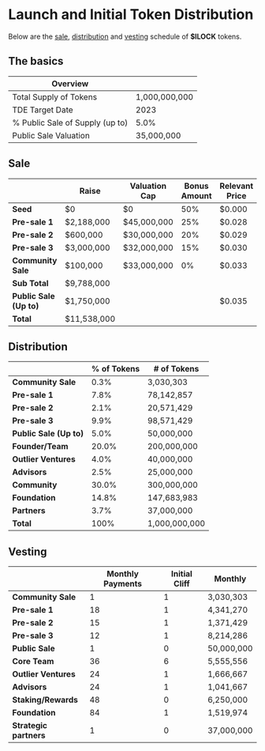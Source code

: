 # Launch and Initial Token Distribution

Below are the [sale](#sale), [distribution](#distribution) and [vesting](#vesting) schedule of **$ILOCK** tokens.

## The basics

| Overview                        |               |
|---------------------------------|---------------|
| Total Supply of Tokens          | 1,000,000,000 |
| TDE Target Date                 | 2023      |
| % Public Sale of Supply (up to) | 5.0%          |
| Public Sale Valuation           | 35,000,000   |

## Sale

|                         | Raise       | Valuation Cap | Bonus Amount | Relevant Price | Tokens      | Discount | % of Tokens |
|-------------------------|-------------|---------------|--------------|----------------|-------------|----------|-------------|
| **Seed**                | $0          | $0            | 50%          | $0.000         | 0           | 100%     | 0.00%       |
| **Pre-sale 1**          | $2,188,000  | $45,000,000   | 25%          | $0.028         | 78,142,857  | 20%      | 7.81%       |
| **Pre-sale 2**          | $600,000  | $30,000,000   | 20%          | $0.029         | 20,571,429  | 17%      | 2.06%       |
| **Pre-sale 3**          | $3,000,000  | $32,000,000  | 15%          | $0.030         | 98,571,429  | 13%      | 9.86%       |
| **Community Sale**      | $100,000    | $33,000,000  | 0%           | $0.033         | 3,030,303   | 0%       | 0.30%
| **Sub Total**           | $9,788,000 |               |              |                | 220,288,889 |          | 22.03%      |
| **Public Sale (Up to)** | $1,750,000 |               |              | $0.035         | 50,000,000  |          | 5.00%       |
| **Total**               | $11,538,000 |               |              |                | 270,288,889 |          | 27.03%      |


## Distribution

|                      | % of Tokens | # of Tokens   |
|----------------------|-------------|---------------|
| **Community Sale**    | 0.3%       | 3,030,303    |
| **Pre-sale 1**       | 7.8%        | 78,142,857    |
| **Pre-sale 2**       | 2.1%        | 20,571,429    |
| **Pre-sale 3**       | 9.9%        | 98,571,429    |
| **Public Sale (Up to)**   | 5.0%      | 50,000,000  |        
| **Founder/Team**     | 20.0%       | 200,000,000   |
| **Outlier Ventures** | 4.0%        | 40,000,000    |
| **Advisors**         | 2.5%        | 25,000,000    |
| **Community**        | 30.0%       | 300,000,000   |
| **Foundation**       | 14.8%       | 147,683,983  |
| **Partners**         | 3.7%        | 37,000,000    |
| **Total**            | 100%        | 1,000,000,000 |


## Vesting

|                    | Monthly Payments | Initial Cliff |  Monthly    |
|------------------------|------------------|---------------|------------|
| **Community Sale**     | 1               | 1             |  3,030,303  |
| **Pre-sale 1**         | 18               | 1             |  4,341,270  |
| **Pre-sale 2**         | 15               | 1             |  1,371,429  |
| **Pre-sale 3**         | 12               | 1             |  8,214,286  |
| **Public Sale**        | 1                | 0             |  50,000,000 |
| **Core Team**          | 36               | 6             |  5,555,556  |
| **Outlier Ventures**   | 24               | 1             |  1,666,667  |
| **Advisors**           | 24               | 1             |  1,041,667  |
| **Staking/Rewards**    | 48               | 0             |  6,250,000  |
| **Foundation**         | 84               | 1             |  1,519,974  |
| **Strategic partners** | 1                | 0             |  37,000,000 |
